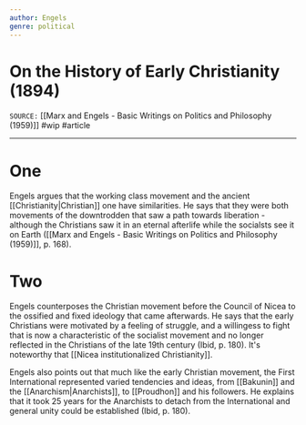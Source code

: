 ```yaml
---
author: Engels
genre: political
---
```

# On the History of Early Christianity (1894)
`SOURCE:` [[Marx and Engels - Basic Writings on Politics and Philosophy (1959)]]
#wip #article 

---
# One
Engels argues that the working class movement and the ancient [[Christianity|Christian]] one have similarities. He says that they were both movements of the downtrodden that saw a path towards liberation - although the Christians saw it in an eternal afterlife while the socialsts see it on Earth ([[Marx and Engels - Basic Writings on Politics and Philosophy (1959)]], p. 168). 

# Two
Engels counterposes the Christian movement before the Council of Nicea to the ossified and fixed ideology that came afterwards. He says that the early Christians were motivated by a feeling of struggle, and a willingess to fight that is now a characteristic of the socialist movement and no longer reflected in the Christians of the late 19th century (Ibid, p. 180). It's noteworthy that [[Nicea institutionalized Christianity]]. 

Engels also points out that much like the early Christian movement, the First International represented varied tendencies and ideas, from [[Bakunin]] and the [[Anarchism|Anarchists]], to [[Proudhon]] and his followers. He explains that it took 25 years for the Anarchists to detach from the International and general unity could be established (Ibid, p. 180). 